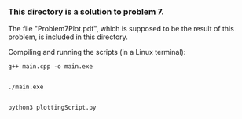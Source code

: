 ### This directory is a solution to problem 7.


The file "Problem7Plot.pdf", which is supposed to be the result of this problem, is included in this directory.


Compiling and running the scripts (in a Linux terminal):

	g++ main.cpp -o main.exe


	./main.exe


	python3 plottingScript.py
